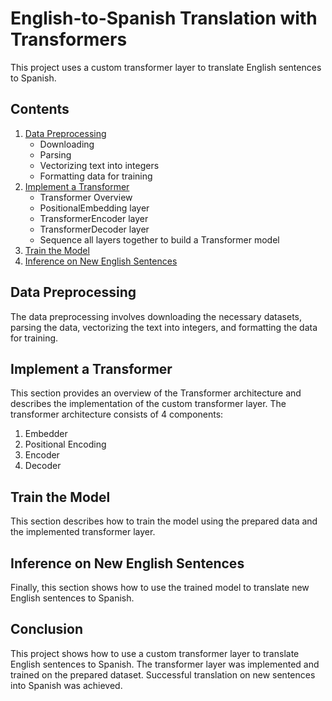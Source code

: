 # English-to-Spanish Translation with Transformers

This project uses a custom transformer layer to translate English sentences to Spanish.

## Contents

1. [Data Preprocessing](#data-preprocessing)
    - Downloading
    - Parsing
    - Vectorizing text into integers
    - Formatting data for training
2. [Implement a Transformer](#implement-a-transformer)
    - Transformer Overview
    - PositionalEmbedding layer
    - TransformerEncoder layer
    - TransformerDecoder layer
    - Sequence all layers together to build a Transformer model
3. [Train the Model](#train-the-model)
4. [Inference on New English Sentences](#inference-on-new-english-sentences)

## Data Preprocessing

The data preprocessing involves downloading the necessary datasets, parsing the data, vectorizing the text into integers, and formatting the data for training.

## Implement a Transformer

This section provides an overview of the Transformer architecture and describes the implementation of the custom transformer layer. The transformer architecture consists of 4 components:

1. Embedder
2. Positional Encoding
3. Encoder
4. Decoder

## Train the Model

This section describes how to train the model using the prepared data and the implemented transformer layer.

## Inference on New English Sentences

Finally, this section shows how to use the trained model to translate new English sentences to Spanish.

## Conclusion

This project shows how to use a custom transformer layer to translate English sentences to Spanish. The transformer layer was implemented and trained on the prepared dataset. Successful translation on new sentences into Spanish was achieved.
